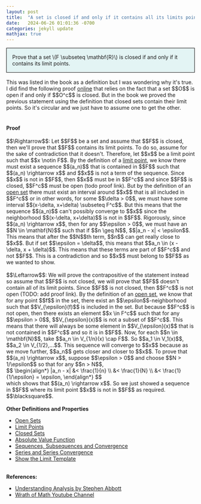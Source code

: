 ```yaml
---
layout: post
title:  "A set is closed if and only if it contains all its limits points"
date:   2024-06-26 01:01:36 -0700
categories: jekyll update
mathjax: true
---
```

<div style="background-color: #E3F4F4; padding: 15px 15px 15px 15px; border:1px solid black;">
  Prove that a set \(F \subseteq \mathbf{R}\) is closed if and only if it contains its limit points.
</div>
<br>
This was listed in the book as a definition but I was wondering why it's true. I did find the following proof <a href="https://www.youtube.com/watch?v=Mh1noyFVNVg">online</a> that relies on the fact that a set $$O$$ is open if and only if $$O^c$$ is closed. But in the book we proved the previous statement using the definition that closed sets contain their limit points. So it's circular and we just have to assume one to get the other. 
<br>
<br>
<!------------------------------------------------------------------------------------>
<h4><b>Proof</b></h4>
$$\Rightarrow$$: Let $$F$$ be a set and assume that $$F$$ is closed, then we'll prove that $$F$$ contains its limit points. To do so, assume for the sake of contradiction that it doesn't. Therefore, let $$x$$ be a limit point such that $$x \notin F$$. By the definition of a <a href="https://strncat.github.io/jekyll/update/2024/06/24/analysis-sets-limit-points.html">limit point</a>, we know there must exist a sequence $$(a_n)$$ that is contained in $$F$$ such that $$(a_n) \rightarrow x$$ and $$x$$ is not a term of the sequence. Since $$x$$ is not in $$F$$, then $$x$$ must be in $$F^c$$ and since $$F$$ is closed, $$F^c$$ must be open (todo proof link). But by the definition of an <a href="https://strncat.github.io/jekyll/update/2024/06/22/analysis-sets-open.html">open set</a> there must exist an interval around $$x$$ that is all included in $$F^c$$ or in other words, for some $$\delta > 0$$, we must have some interval $$(x-\delta, x+\delta) \subseteq F^c$$. But this means that the sequence $$(a_n)$$ can't possibly converge to $$x$$ since the neighborhood $$(x-\delta, x+\delta)$$ is not in $$F$$. Rigorously, since $$(a_n) \rightarrow x$$, then for any $$\epsilon > 0$$, we must have an $$N \in \mathbf{N}$$ such that if $$n \geq N$$, $$|a_n - x| < \epsilon$$. This means that after the $$N$$th term, $$n$$ can get really close to $$x$$. But if set $$\epsilon = \delta$$, this means that $$a_n \in (x - \delta, x + \delta)$$. This means that these terms are part of $$F^c$$ and not $$F$$. This is a contradiction and so $$x$$ must belong to $$F$$ as we wanted to show.
<br>
<br>
$$\Leftarrow$$: We will prove the contrapositive of the statement instead so assume that $$F$$ is not closed, we will prove that $$F$$ doesn't contain all of its limit points. Since $$F$$ is not closed, then $$F^c$$ is not open (TODO: add proof link). By the definition of an <a href="https://strncat.github.io/jekyll/update/2024/06/22/analysis-sets-open.html">open set</a>, we know that for any point $$f$$ in the set, there exist an $$\epsilon$$-neighborhood such that $$V_{\epsilon}(f)$$ is included in the set. But because $$F^c$$ is not open, then there exists an element $$x \in F^c$$ such that for any $$\epsilon > 0$$, $$V_{\epsilon}(x)$$ is not a subset of $$F^c$$. This means that there will always be some element in $$V_{\epsilon}(x)$$ that is not contained in $$F^c$$ and so it is in $$F$$. Now, for each $$n \in \mathbf{N}$$, take $$a_n \in V_{1/n}(x) \cap F$$. So $$a_1 \in V_1(x)$$, $$a_2 \in V_{1/2},...$$. This sequence will converge to $$x$$ because as we move further, $$a_n$$ gets closer and closer to $$x$$. To prove that $$(a_n) \rightarrow x$$, suppose $$\epsilon > 0$$ and choose $$N > 1/\epsilon$$ so that for any $$n > N$$, 
<div>
$$
\begin{align*}
|a_n - x| &< \frac{1}{n} \\
&< \frac{1}{N} \\
&< \frac{1}{1/\epsilon} = \epsilon,
\end{align*}
$$
</div>
which shows that $$(a_n) \rightarrow x$$. So we just showed a sequence in $$F$$ where its limit point $$x$$ is not in $$F$$ as required. $$\blacksquare$$.
<br>
<br>
<!------------------------------------------------------------------------------------>
<b>Other Definitions and Properties</b>
<ul>
<li><a href="https://strncat.github.io/jekyll/update/2024/06/22/analysis-sets-open.html">Open Sets</a></li>
<li><a href="https://strncat.github.io/jekyll/update/2024/06/24/analysis-sets-limit-points.html">Limit Points</a></li>
<li><a href="https://strncat.github.io/jekyll/update/2024/06/25/analysis-sets-closed.html">Closed Sets</a></li>	
<li><a href="https://strncat.github.io/jekyll/update/2024/05/26/analysis-absolute-value-properties.html">Absolute Value Function</a></li>
<li><a href="https://strncat.github.io/jekyll/update/2024/05/21/analysis-seq-definitions.html">Sequences, Subsequences and Convergence</a></li>
<li><a href="https://strncat.github.io/jekyll/update/2024/06/10/analysis-series-definitions.html">Series and Series Convergence</a></li>
<li><a href="https://strncat.github.io/jekyll/update/2024/05/12/analysis-seq-limit-template.html">Show the Limit Template</a></li>
</ul>
<br>
<!------------------------------------------------------------------------------------>
<b>References:</b>
<ul>
<li><a href="https://www.amazon.com/Understanding-Analysis-Undergraduate-Texts-Mathematics/dp/1493927116">Understanding Analysis by Stephen Abbott</a></li>
<li><a href="https://www.youtube.com/watch?v=Mh1noyFVNVg">Wrath of Math Youtube Channel</a></li>
</ul>